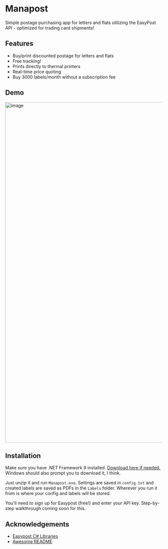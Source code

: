 # Manapost

Simple postage purchasing app for letters and flats utilizing the EasyPost API - optimized for trading card shipments!



## Features

- Buy/print discounted postage for letters and flats
- Free tracking!
- Prints directly to thermal printers
- Real-time price quoting
- Buy 3000 labels/month without a subscription fee



## Demo

<img width="1978" height="1089" alt="image" src="https://github.com/user-attachments/assets/d5847715-45b1-45d6-b8fe-eb0006601140" />



## Installation

Make sure you have .NET Framework 9 installed.  [Download here if needed.](https://dotnet.microsoft.com/en-us/download/dotnet/thank-you/runtime-desktop-9.0.9-windows-x64-installer)  Windows should also prompt you to download it, I think.

Just unzip it and run `Manapost.exe`.  Settings are saved in `config.txt` and created labels are saved as PDFs in the `Labels` folder.  Wherever you run it from is where your config and labels will be stored.

You'll need to sign up for Easypost (free!) and enter your API key.  Step-by-step walkthrough coming soon for this.
## Acknowledgements

 - [Easypost C# Libraries](https://github.com/EasyPost/easypost-csharp)
 - [Awesome README](https://github.com/matiassingers/awesome-readme)

